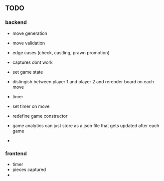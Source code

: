 ## TODO
### backend
- move generation
- move validation
- edge cases (check, castling, prawn promotion)

- captures dont work
- set game state
- distingish between player 1 and player 2 and rerender board on each move
- timer
- set timer on move
- redefine game constructor
- game analytics can just store as a json file that gets updated after each game
- 

### frontend
- timer
- pieces captured
- 